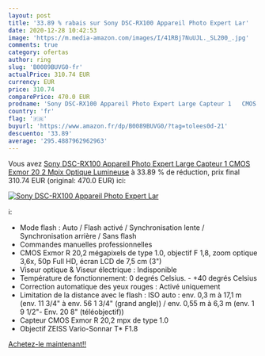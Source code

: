 ```yaml
---
layout: post
title: '33.89 % rabais sur Sony DSC-RX100 Appareil Photo Expert Lar'
date: 2020-12-28 10:42:53
image: 'https://m.media-amazon.com/images/I/41RBj7NuUJL._SL200_.jpg'
comments: true
category: ofertas
author: ring
slug: 'B0089BUVG0-fr'
actualPrice: 310.74 EUR
currency: EUR
price: 310.74
comparePrice: 470.0 EUR
prodname: 'Sony DSC-RX100 Appareil Photo Expert Large Capteur 1   CMOS Exmor  20 2 Mpix  Optique Lumineuse'
country: 'fr'
flag: '🇫🇷'
buyurl: 'https://www.amazon.fr/dp/B0089BUVG0/?tag=tolees0d-21'
descuento: '33.89'
average: '295.4887962962963'
---
```


Vous avez [Sony DSC-RX100 Appareil Photo Expert Large Capteur 1   CMOS Exmor  20 2 Mpix  Optique Lumineuse](https://www.amazon.fr/dp/B0089BUVG0/?tag=tolees0d-21)  à  33.89 % de réduction, prix final  310.74 EUR (original: 470.0 EUR) ici:

[![Sony DSC-RX100 Appareil Photo Expert Lar](https://m.media-amazon.com/images/I/41RBj7NuUJL._SL200_.jpg)](https://www.amazon.fr/dp/B0089BUVG0/?tag=tolees0d-21)

ℹ️:

- Mode flash : Auto / Flash activé / Synchronisation lente / Synchronisation arrière / Sans flash
- Commandes manuelles professionnelles
- CMOS Exmor R 20,2 mégapixels de type 1.0, objectif F 1,8, zoom optique 3,6x, 50p Full HD, écran LCD de 7,5 cm (3")
- Viseur optique & Viseur électrique : Indisponible
- Température de fonctionnement: 0 degrés Celsius. - +40 degrés Celsius
- Correction automatique des yeux rouges : Activé uniquement
- Limitation de la distance avec le flash : ISO auto : env. 0,3 m à 17,1 m (env. 11 3/4" à env. 56 1 3/4" (grand angle)) / env. 0,55 m à 6,3 m (env. 1 9 1/2"- Env. 20 8" (téléobjectif))
- Capteur CMOS Exmor R 20,2 mpx de type 1.0
- Objectif ZEISS Vario-Sonnar T* F1.8

[Achetez-le maintenant!!](https://www.amazon.fr/dp/B0089BUVG0/?tag=tolees0d-21)
